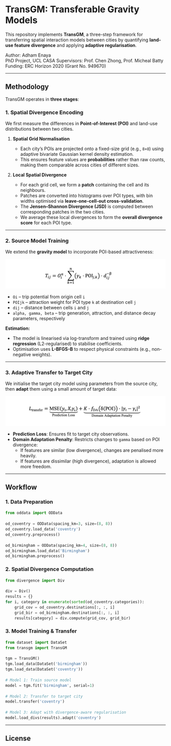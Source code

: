 # TransGM: Transferable Gravity Models

This repository implements **TransGM**, a three-step framework for transferring spatial interaction models between cities by quantifying **land-use feature divergence** and applying **adaptive regularisation**.

Author: Adham Enaya  
PhD Project, UCL CASA
Supervisors: Prof. Chen Zhong, Prof. Micheal Batty  
Funding: ERC Horizon 2020 (Grant No. 949670)  

---
## Methodology

TransGM operates in **three stages**:

### **1. Spatial Divergence Encoding**
We first measure the differences in **Point-of-Interest (POI)** and land-use distributions between two cities.

1. **Spatial Grid Normalisation**  
   - Each city’s POIs are projected onto a fixed-size grid (e.g., `8×8`) using adaptive bivariate Gaussian kernel density estimation.  
   - This ensures feature values are **probabilities** rather than raw counts, making them comparable across cities of different sizes.

2. **Local Spatial Divergence**  
   - For each grid cell, we form a **patch** containing the cell and its neighbours.  
   - Patches are converted into histograms over POI types, with bin widths optimised via **leave-one-cell-out cross-validation**.  
   - The **Jensen–Shannon Divergence (JSD)** is computed between corresponding patches in the two cities.
   - We average these local divergences to form the **overall divergence score** for each POI type.

---

### **2. Source Model Training**
We extend the **gravity model** to incorporate POI-based attractiveness:

<img alt="Gravity Model" src="https://raw.githubusercontent.com/adhamenaya/TransGM/refs/heads/master/transgm/res/fig1.png" width="800"/>

- `Oi` – trip potential from origin cell `i`
- `POIjk` – attraction weight for POI type `k` at destination cell `j`
- `dij` – distance between cells `i` and `j`
- `alpha, gamma, beta` – trip generation, attraction, and distance decay parameters, respectively


**Estimation:**
- The model is linearised via log-transform and trained using **ridge regression** (L2-regularised) to stabilise coefficients.
- Optimisation uses **L-BFGS-B** to respect physical constraints (e.g., non-negative weights).

---

### **3. Adaptive Transfer to Target City**
We initialise the target city model using parameters from the source city, then **adapt** them using a small amount of target data:

<img alt="Adaptive Transfer" src="https://raw.githubusercontent.com/adhamenaya/TransGM/refs/heads/master/transgm/res/fig2.png" width="800"/>

- **Prediction Loss**: Ensures fit to target city observations.  
- **Domain Adaptation Penalty**: Restricts changes to `gamma` based on POI divergence:
  - If features are similar (low divergence), changes are penalised more heavily.
  - If features are dissimilar (high divergence), adaptation is allowed more freedom.

---

## Workflow

### **1. Data Preparation**
```python
from oddata import ODData

od_coventry = ODData(spacing_km=3, size=(8, 8))
od_coventry.load_data('coventry')
od_coventry.preprocess()

od_birmingham = ODData(spacing_km=4, size=(8, 8))
od_birmingham.load_data('Birmingham')
od_birmingham.preprocess()
````

### **2. Spatial Divergence Computation**

```python
from divergence import Div

div = Div()
results = {}
for i, category in enumerate(sorted(od_coventry.categories)):
    grid_cov = od_coventry.destinations[:, :, i]
    grid_bir = od_birmingham.destinations[:, :, i]
    results[category] = div.compute(grid_cov, grid_bir)
```

### **3. Model Training & Transfer**

```python
from dataset import DataSet
from transgm import TransGM

tgm = TransGM()
tgm.load_data(DataSet('birmingham'))
tgm.load_data(DataSet('coventry'))

# Model 1: Train source model
model = tgm.fit('birmingham', serial=1)

# Model 2: Transfer to target city
model.transfer('coventry')

# Model 3: Adapt with divergence-aware regularisation
model.load_divs(results).adapt('coventry')
```

---

## License


